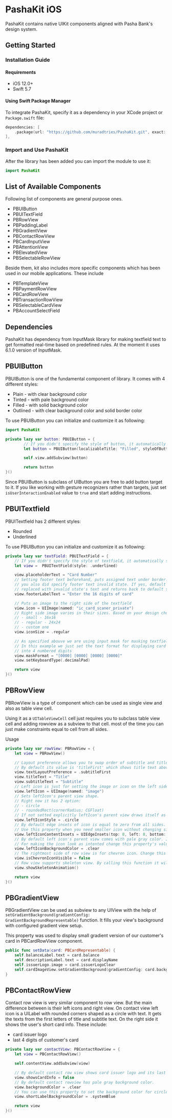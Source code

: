 # PashaKit iOS

PashaKit contains native UIKit components aligned with Pasha Bank's design system.

## Getting Started

### Installation Guide

#### Requirements

- iOS 12.0+
- Swift 5.7

#### Using Swift Package Manager

To integrate PashaKit, specify it as a dependency in your XCode project or <code>Package.swift</code> file:

```swift
dependencies: [
    .package(url: "https://github.com/muradtries/PashaKit.git", exact: "1.0.0"),
],
```

### Import and Use PashaKit
After the library has been added you can import the module to use it:

```Swift
import PashaKit
```

## List of Available Components
Following list of components are general purpose ones.
- PBUIButton
- PBUITextField
- PBRowView
- PBPaddingLabel
- PBGradientView
- PBContactRowView
- PBCardInputView
- PBAttentionView
- PBElevatedView
- PBSelectableRowView

Beside them, kit also includes more specific components which has been used in our mobile applications. These include
- PBTemplateView
- PBPaymentRowView
- PBCardRowView
- PBTransactionRowView
- PBSelectableCardView
- PBAccountSelectField

## Dependencies
PashaKit has dependency from InputMask library for making textfield text to get formatted real-time
based on predefined rules. At the moment it uses 6.1.0 version of InputMask.

## PBUIButton
PBUIButton is one of the fundamental component of library. It comes with 4 different styles:
- Plain - with clear background color
- Tinted - with pale background color
- Filled - with solid background color
- Outlined - with clear background color and solid border color

To use PBUIButton you can initialize and customize it as following:

```swift
import PashaKit

private lazy var button: PBUIButton = {
        // If you didn't specify the style of button, it automatically sets its style as .filled
        let button = PBUIButton(localizableTitle: "Filled", styleOfButton: .filled)

        self.view.addSubview(button)

        return button
}()
```

Since PBUIButton is subclass of UIButton you are free to add button target to it. If you like working with gesture recognizers rather than targets, just set <code>isUserInteractionEnabled</code> value to <code>true</code> and start adding instructions.

## PBUITextfield

PBUITextfield has 2 different styles:
- Rounded
- Underlined

To use PBUIButton you can initialize and customize it as following:

```swift
private lazy var textField: PBUITextField = {
    // If you didn't specify the style of textfield, it automatically sets its style as rounded
    let view =  PBUITextField(style: .underlined)

    view.placeholderText = "Card Number"
    // Setting footer text beforehand, puts assigned text under border. It can be changed if 
    // you also did specify footer text invalid state. If yes, default footerlabel text gets
    // replaced with invalid state's text and returns back to default state once its input is valid
    view.footerLabelText = "Enter the 16 digits of card"

    // Puts an image to the right side of the textfield
    view.icon = UIImage(named: "ic_card_scaner_private")
    // Right side image varies in their sizes. Based on your design choice, you can choose
    // - small - 16x16
    // - regular - 24x24
    // - custom one
    view.iconSize = .regular

    // As specified abouve we are using input mask for masking textfield text real-time.
    // In this example we just set the text format for displaying card number grouped 
    // into 4 numbered digits
    view.maskFormat = "[0000] [0000] [0000] [0000]"
    view.setKeyboardType(.decimalPad)

    return view
}()
```

## PBRowView
PBRowView is a type of component which can be used as single view and also as table view cell. 

Using it as a <code>UITableViewCell</code> cell just requires you to subclass table view cell and adding rowview as a subview to that cell. most of the time you can just make constraints equal to cell from all sides. 

Usage

```swift
private lazy var rowView: PBRowView = {
    let view = PBRowView()

    // Layout preference allows you to swap order of subtitle and title texts.
    // By default its value is 'titleFirst' which shows title text above subtitle
    view.textLayoutPreference = .subtitleFirst
    view.titleText = "Title"
    view.subtitleText = "Subtitle"
    // Left icon is just for setting the image or icon on the left side of row view.
    view.leftIcon = UIImage(named: "image")
    // Sets leftIcon's parent view shape.
    // Right now it has 2 option:
    // - circle
    // - roundedRect(cornerRadius: CGFloat)
    // If not setted explicitly leftIcon's parent view draws itself as a circle
    view.leftIconStyle = .circle
    // By default edge insets of icon is equal to zero from all sides.
    // Use this property when you need smaller icon without changing size of parent view
    view.leftIconContentInsets = UIEdgeInsets(top: 8, left: 8, bottom: 8, right: 8)
    // By default left icon's parent view comes with pale gray color. If you have icon with clear background it can show unwanted results. 
    // For making the icon look as intented change this property's value
    view.leftIconBackgroundColor = .clear
    // The rightmost side of row view is for chevron icon. Change this property if you don't want chevron icon.
    view.isChevronIconVisible = false
    // Row view supports skeleton view. By calling this function it will show animated skeleton. Don't forget to call hideSkeletonAnimation()
    view.showSkeletonAnimation()

    return view
}()
```

## PBGradientView
PBGradientView can be used as subview to any UIView with the help of <code>setGradientBackground(gradientConfig: GradientBackgroundRepresentable)</code> function. It fills your view's background with configured gradient view setup.

This property was used to display small gradient version of our customer's card in PBCardRowView component.

```swift
public func setData(card: PBCardRepresentable) {
    self.balanceLabel.text = card.balance
    self.descriptionLabel.text = card.displayName
    self.issuerLogo.image = card.issuerLogoClear
    self.cardImageView.setGradientBackground(gradientConfig: card.backgroundConfig)
}
```
## PBContactRowView
Contact row view is very similar component to row view. But the main difference between is their left icons and right view. On contact view left icon is a UILabel with rounded corners shaped as a circle with text. It gets the texts from the first letters of title and subtitle text. On the right side it shows the user's short card info. These include:
- card issuer logo
- last 4 digits of customer's card

```swift 
private lazy var contactView: PBContactRowView = {
    let view = PBContactRowView()

    self.contentView.addSubview(view)

    // By default contact row view shows card issuer logo and its last 4 digits on the right side. If you don't need this view just set showsCardInfo to false
    view.showsCardInfo = false
    // By default contact rowview has pale gray background color.
    view.backgroundColor = .clear
    // You can use this property to set the background color for circle UILabel which used for displaying the first letters of contact's for name and surname
    view.shortLabelBackgroundColor = .systemBlue

    return view
}()
```
